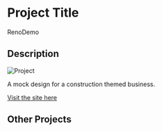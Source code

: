 # Project Title

RenoDemo

## Description

![Project](https://github.com/timdoan22/portfolio-projects/blob/renodemo/assets/images/renodemo.gif)

A mock design for a construction themed business.

[Visit the site here](https://renodemo.netlify.app/)   

## Other Projects


